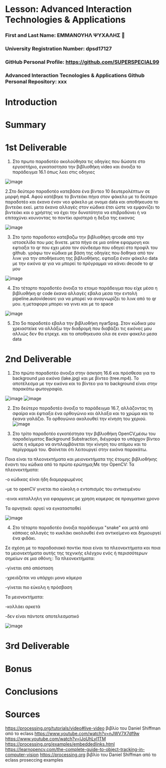 # Lesson: Advanced Interaction Technologies & Applications

### First and Last Name: ΕΜΜΑΝΟΥΗΛ ΨΥΧΑΛΗΣ 🎅
### University Registration Number: dpsd17127
### GitHub Personal Profile: https://github.com/SUPERSPECIAL99
### Advanced Interaction Tecnologies & Applications Github Personal Repository: xxx

# Introduction

# Summary


# 1st Deliverable

1. Στο πρωτο παραδοτέο  ακολούθησα τις οδηγίες που  δώσατε στο εργαστήριο,   εγκαταστησα την βιβλιοθήκη video και άνοιξα το παράδειγμα 16.1 όπως λεει στις οδηγιες

![image](https://user-images.githubusercontent.com/101881250/200060052-fdf7d6f1-b21f-47e4-82e4-c54241fad337.png)

2.Στο δεύτερο παραδοτέο  κατεβάσα ένα βίντεο 10 δευτερολέπτων σε μορφή mp4. Αφού κατέβηκε το βιντεάκι πήγα στον φάκελο με το δεύτερο παραδοτέο και έκανα έναν νεο  φάκελο με ονομα  data και αποθήκευσα το βιντεάκι εκεί. μετα  έκανα  αλλαγές στον κώδικα έτσι ώστε να εμφανίζει το βιντεάκι και ο χρήστης να έχει την δυνατότητα να επιβραδύνει ή να επιταχύνει κουνοντας το ποντίκι αριστερά η δεξια της εικονας 

![image](https://user-images.githubusercontent.com/101881250/200060705-bb38a225-b756-452d-b07b-efbe460db88e.png)

3. Στο τριτο παραδοτεο  κατεβαζω την βιβλιοθήκη qrcode από την ιστοσελίδα που μας δινετε. μετα πήγα σε μια online εφαρμογη και εφτιαξα  το qr που εχει  μέσα τον σύνδεσμο που οδηγεί στο προφίλ του github.  γράφω τον κώδικα με βάση της οδηγίες που δοθηκα από τον λινκ για την αποθήκευση της βιβλιοθήκης. εφτιαξα  έναν φάκελο data με την εικόνα qr για  να μπορεί το πρόγραμμα να κάνει decode το qr μου

![image](https://user-images.githubusercontent.com/101881250/200061440-47a54423-9e5f-4650-954b-b3fa5329cd9d.png)

4.  Στο τέταρτο παραδοτέο άνοιξα το ετοιμο  παράδειγμα που είχε μέσα η βιβλιοθήκη qr code  έκανα  αλλαγές εβαλα μεσα  την εντολή pipeline.autovideosrc για να μπορεί να αναγνωρίζει το λινκ από το qr μου. η μεταφορα μπορει να γινει και με το space 


![image](https://user-images.githubusercontent.com/101881250/200063019-01a3c088-2581-4bf6-9afa-636d5c36224c.png)

5.  Στο 5ο παραδοτέο εβαλα την βιβλιοθήκη nyar5psg. Στον κώδικα μου χρειαστείκε να αλλάξω την διαδρομή που διαβάζει τις εικόνες μου αλλιώς δεν θα ετρεχε. και τα αποθηκευσα ολα σε εναν φακελο μεσα data 

# 2nd Deliverable

1. Στο πρώτο παραδοτέο άνοιξα στην άσκηση 16.6 και πρόσθεσα για το background μια εικόνα (lake.jpg) και με βίντεο (tree.mp4). Το αποτέλεσμα με την εικόνα και το βίντεο για το background είναι στην παρακάτω φωτογραφία.

![image](https://user-images.githubusercontent.com/101881250/207158154-de7eed0d-4113-4210-b723-9843929261e5.png)
![image](https://user-images.githubusercontent.com/101881250/207136380-e798d324-e46b-4d2d-9334-45d4180b92b4.png)

2. Στο δεύτερο παραδοτέο άνοιξα το παράδειγμα 16.7, αλλάζοντας τη σφαίρα και έφτιαξα ένα ορθογώνιο και άλλαξα και το χρώμα και το έκανα γαλάζιο. Το ορθογώνιο ακολουθεί την κίνηση του χεριού.
![image](https://user-images.githubusercontent.com/101881250/207136915-5602c3b1-c178-482d-9ec0-79ae88ceb030.png)

3. Στο τρίτο παραδοτέο εγκατέστησα την βιβλιοθήκη OpenCV,μέσω του παραδείγματος Background Substraction, διέγραψα το υπάρχον βίντεο ώστε η κάμερα να αντιλαμβάνεται την κίνηση του ατόμου και το περίγραμμά του. Φαίνεται ότι λειτουργεί στην εικόνα παρακάτω.

Ποια είναι τα πλεονεκτήματα και μειονεκτήματα της έτοιμης βιβλιοθήκης έναντι του κώδικα από το πρώτο ερώτημα;Με την OpenCV: 
Τα πλεονεκτήματα: 

-ο κώδικας είναι ήδη διαμορφωμένος

-με το openCV γινεται πιο εύκολη ο εντοπισμός του αντικειμένου

-ειναι καταλληλη για εφαρμογες με χρηση καμερας σε πραγματικο χρονο 

Τα αρνητικά: αργεί να εγκατασταθεί 

![image](https://user-images.githubusercontent.com/101881250/207137157-03e66e8f-8a7c-436d-839f-d044ea61e432.png)

4. Στο τέταρτο παραδοτέο άνοιξα παράδειγμα "snake" και μετά από κάποιες αλλαγές το κυκλάκι ακολουθεί ένα αντικείμενο και δημιουργεί ένα φιδάκι.

Σε σχέση με το παραδοσιακό ποντίκι ποια είναι τα πλεονεκτήματα και ποια τα μειονεκτήματα αυτής της τεχνικής ελέγχου ενός ή περισσότερων σημείων σε μια οθόνη;:
Τα πλεονεκτήματα:

-γίνεται από απόσταση

-χρειάζεται να υπάρχει μονο κάμερα 

-γίνεται πιο εύκολη η πρόσβαση

Τα μειονεκτήματα:

-κολλάει αρκετά 

-δεν είναι πάντοτε αποτελεσματικό

![image](https://user-images.githubusercontent.com/101881250/207137280-c03d7523-a9e8-497d-8dc0-516e7c17eed6.png)

# 3rd Deliverable 


# Bonus 


# Conclusions


# Sources
https://processing.org/tutorials/video#live-video βιβλίο του Daniel Shiffman από το eclass https://www.youtube.com/watch?v=nJWV7X7df9w https://www.youtube.com/watch?v=lJoUhLyI1TM https://processing.org/examples/embeddedlinks.html
https://learnopencv.com/the-complete-guide-to-object-tracking-in-computer-vision https://processing.org βιβλίο του Daniel Shiffman από το eclass proseccing examples
